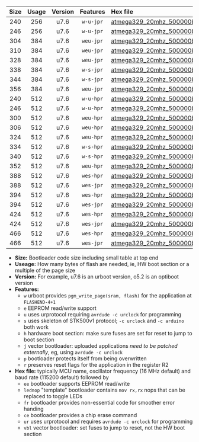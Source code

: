 |Size|Usage|Version|Features|Hex file|
|:-:|:-:|:-:|:-:|:--|
|240|256|u7.6|`w-u-jpr`|[atmega329_20mhz_500000bps_ur_vbl.hex](https://raw.githubusercontent.com/stefanrueger/urboot/main/atmega329_20mhz_500000bps_ur_vbl.hex)|
|246|256|u7.6|`w-u-jpr`|[atmega329_20mhz_500000bps_lednop_ur_vbl.hex](https://raw.githubusercontent.com/stefanrueger/urboot/main/atmega329_20mhz_500000bps_lednop_ur_vbl.hex)|
|304|384|u7.6|`weu-jpr`|[atmega329_20mhz_500000bps_ee_ur_vbl.hex](https://raw.githubusercontent.com/stefanrueger/urboot/main/atmega329_20mhz_500000bps_ee_ur_vbl.hex)|
|310|384|u7.6|`weu-jpr`|[atmega329_20mhz_500000bps_ee_lednop_ur_vbl.hex](https://raw.githubusercontent.com/stefanrueger/urboot/main/atmega329_20mhz_500000bps_ee_lednop_ur_vbl.hex)|
|328|384|u7.6|`weu-jpr`|[atmega329_20mhz_500000bps_ee_lednop_fr_ur_vbl.hex](https://raw.githubusercontent.com/stefanrueger/urboot/main/atmega329_20mhz_500000bps_ee_lednop_fr_ur_vbl.hex)|
|338|384|u7.6|`w-s-jpr`|[atmega329_20mhz_500000bps_vbl.hex](https://raw.githubusercontent.com/stefanrueger/urboot/main/atmega329_20mhz_500000bps_vbl.hex)|
|344|384|u7.6|`w-s-jpr`|[atmega329_20mhz_500000bps_lednop_vbl.hex](https://raw.githubusercontent.com/stefanrueger/urboot/main/atmega329_20mhz_500000bps_lednop_vbl.hex)|
|356|384|u7.6|`weu-jpr`|[atmega329_20mhz_500000bps_ee_lednop_fr_ce_ur_vbl.hex](https://raw.githubusercontent.com/stefanrueger/urboot/main/atmega329_20mhz_500000bps_ee_lednop_fr_ce_ur_vbl.hex)|
|240|512|u7.6|`w-u-hpr`|[atmega329_20mhz_500000bps_ur.hex](https://raw.githubusercontent.com/stefanrueger/urboot/main/atmega329_20mhz_500000bps_ur.hex)|
|246|512|u7.6|`w-u-hpr`|[atmega329_20mhz_500000bps_lednop_ur.hex](https://raw.githubusercontent.com/stefanrueger/urboot/main/atmega329_20mhz_500000bps_lednop_ur.hex)|
|300|512|u7.6|`weu-hpr`|[atmega329_20mhz_500000bps_ee_ur.hex](https://raw.githubusercontent.com/stefanrueger/urboot/main/atmega329_20mhz_500000bps_ee_ur.hex)|
|306|512|u7.6|`weu-hpr`|[atmega329_20mhz_500000bps_ee_lednop_ur.hex](https://raw.githubusercontent.com/stefanrueger/urboot/main/atmega329_20mhz_500000bps_ee_lednop_ur.hex)|
|324|512|u7.6|`weu-hpr`|[atmega329_20mhz_500000bps_ee_lednop_fr_ur.hex](https://raw.githubusercontent.com/stefanrueger/urboot/main/atmega329_20mhz_500000bps_ee_lednop_fr_ur.hex)|
|334|512|u7.6|`w-s-hpr`|[atmega329_20mhz_500000bps.hex](https://raw.githubusercontent.com/stefanrueger/urboot/main/atmega329_20mhz_500000bps.hex)|
|340|512|u7.6|`w-s-hpr`|[atmega329_20mhz_500000bps_lednop.hex](https://raw.githubusercontent.com/stefanrueger/urboot/main/atmega329_20mhz_500000bps_lednop.hex)|
|352|512|u7.6|`weu-hpr`|[atmega329_20mhz_500000bps_ee_lednop_fr_ce_ur.hex](https://raw.githubusercontent.com/stefanrueger/urboot/main/atmega329_20mhz_500000bps_ee_lednop_fr_ce_ur.hex)|
|388|512|u7.6|`wes-hpr`|[atmega329_20mhz_500000bps_ee.hex](https://raw.githubusercontent.com/stefanrueger/urboot/main/atmega329_20mhz_500000bps_ee.hex)|
|388|512|u7.6|`wes-jpr`|[atmega329_20mhz_500000bps_ee_vbl.hex](https://raw.githubusercontent.com/stefanrueger/urboot/main/atmega329_20mhz_500000bps_ee_vbl.hex)|
|394|512|u7.6|`wes-hpr`|[atmega329_20mhz_500000bps_ee_lednop.hex](https://raw.githubusercontent.com/stefanrueger/urboot/main/atmega329_20mhz_500000bps_ee_lednop.hex)|
|394|512|u7.6|`wes-jpr`|[atmega329_20mhz_500000bps_ee_lednop_vbl.hex](https://raw.githubusercontent.com/stefanrueger/urboot/main/atmega329_20mhz_500000bps_ee_lednop_vbl.hex)|
|424|512|u7.6|`wes-hpr`|[atmega329_20mhz_500000bps_ee_lednop_fr.hex](https://raw.githubusercontent.com/stefanrueger/urboot/main/atmega329_20mhz_500000bps_ee_lednop_fr.hex)|
|424|512|u7.6|`wes-jpr`|[atmega329_20mhz_500000bps_ee_lednop_fr_vbl.hex](https://raw.githubusercontent.com/stefanrueger/urboot/main/atmega329_20mhz_500000bps_ee_lednop_fr_vbl.hex)|
|466|512|u7.6|`wes-hpr`|[atmega329_20mhz_500000bps_ee_lednop_fr_ce.hex](https://raw.githubusercontent.com/stefanrueger/urboot/main/atmega329_20mhz_500000bps_ee_lednop_fr_ce.hex)|
|466|512|u7.6|`wes-jpr`|[atmega329_20mhz_500000bps_ee_lednop_fr_ce_vbl.hex](https://raw.githubusercontent.com/stefanrueger/urboot/main/atmega329_20mhz_500000bps_ee_lednop_fr_ce_vbl.hex)|

- **Size:** Bootloader code size including small table at top end
- **Useage:** How many bytes of flash are needed, ie, HW boot section or a multiple of the page size
- **Version:** For example, u7.6 is an urboot version, o5.2 is an optiboot version
- **Features:**
  + `w` urboot provides `pgm_write_page(sram, flash)` for the application at `FLASHEND-4+1`
  + `e` EEPROM read/write support
  + `u` uses urprotocol requiring `avrdude -c urclock` for programming
  + `s` uses skeleton of STK500v1 protocol; `-c urclock` and `-c arduino` both work
  + `h` hardware boot section: make sure fuses are set for reset to jump to boot section
  + `j` vector bootloader: uploaded applications *need to be patched externally*, eg, using `avrdude -c urclock`
  + `p` bootloader protects itself from being overwritten
  + `r` preserves reset flags for the application in the register R2
- **Hex file:** typically MCU name, oscillator frequency (16 MHz default) and baud rate (115200 default) followed by
  + `ee` bootloader supports EEPROM read/write
  + `lednop` "template" bootloader contains `mov rx,rx` nops that can be replaced to toggle LEDs
  + `fr` bootloader provides non-essential code for smoother error handing
  + `ce` bootloader provides a chip erase command
  + `ur` uses urprotocol and requires `avrdude -c urclock` for programming
  + `vbl` vector bootloader: set fuses to jump to reset, not the HW boot section
